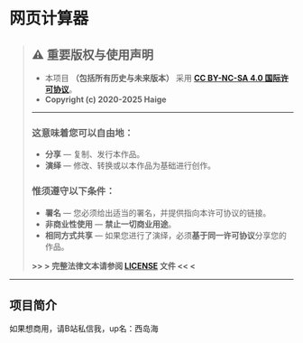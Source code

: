 # 网页计算器

> ## ⚠️ 重要版权与使用声明
>
> - 本项目 **（包括所有历史与未来版本）** 采用 **[CC BY-NC-SA 4.0 国际许可协议](LICENSE)**。
> - **Copyright (c) 2020-2025 Haige**
>
> ---
>
> ### 这意味着您可以自由地：
> - **分享** — 复制、发行本作品。
> - **演绎** — 修改、转换或以本作品为基础进行创作。
>
> ### 惟须遵守以下条件：
> - **署名** — 您必须给出适当的署名，并提供指向本许可协议的链接。
> - **非商业性使用** — **禁止一切商业用途**。
> - **相同方式共享** — 如果您进行了演绎，必须**基于同一许可协议**分享您的作品。
>
> **>> > 完整法律文本请参阅 [LICENSE](LICENSE) 文件 << <**

---

## 项目简介

如果想商用，请B站私信我，up名：西岛海
